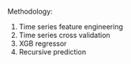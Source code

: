 Methodology:

1. Time series feature engineering
2. Time series cross validation
3. XGB regressor
4. Recursive prediction
